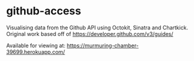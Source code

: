 # github-access
Visualising data from the Github API using Octokit, Sinatra and Chartkick. Original work based off of https://developer.github.com/v3/guides/

Available for viewing at: https://murmuring-chamber-39699.herokuapp.com/

